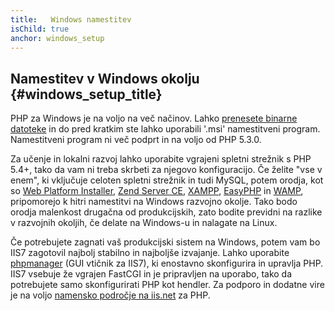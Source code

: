 ```yaml
---
title:   Windows namestitev
isChild: true
anchor: windows_setup
---
```


## Namestitev v Windows okolju {#windows_setup_title}

PHP za Windows je na voljo na več načinov. Lahko [prenesete binarne datoteke][php-downloads] in do pred kratkim ste
lahko uporabili '.msi' namestitveni program. Namestitveni program ni več podprt in na voljo od PHP 5.3.0.

Za učenje in lokalni razvoj lahko uporabite vgrajeni spletni strežnik s PHP 5.4+, tako da vam ni treba skrbeti
za njegovo konfiguracijo. Če želite "vse v enem", ki vključuje celoten spletni strežnik in tudi MySQL, potem orodja, kot
so [Web Platform Installer][wpi], [Zend Server CE][zsce], [XAMPP][xampp], [EasyPHP][easyphp] in [WAMP][wamp],
pripomorejo k hitri namestitvi na Windows razvojno okolje. Tako bodo orodja malenkost drugačna od
produkcijskih, zato bodite previdni na razlike v razvojnih okoljih, če delate na Windows-u in nalagate na Linux.

Če potrebujete zagnati vaš produkcijski sistem na Windows, potem vam bo IIS7 zagotovil najbolj stabilno in najboljše izvajanje. Lahko
uporabite [phpmanager][phpmanager] (GUI vtičnik za IIS7), ki enostavno skonfigurira in upravlja PHP. IIS7 vsebuje
že vgrajen FastCGI in je pripravljen na uporabo, tako da potrebujete samo skonfigurirati PHP kot hendler. Za podporo in dodatne vire
je na voljo [namensko področje na iis.net][php-iis] za PHP.


[php-downloads]: http://windows.php.net
[wpi]: http://www.microsoft.com/web/downloads/platform.aspx
[zsce]: http://www.zend.com/en/products/server-ce/
[xampp]: http://www.apachefriends.org/en/xampp.html
[easyphp]: http://www.easyphp.org/
[wamp]: http://www.wampserver.com/en/
[phpmanager]: http://phpmanager.codeplex.com/
[php-iis]: http://php.iis.net/